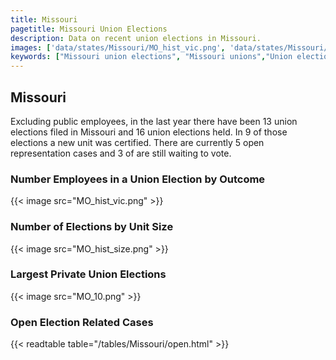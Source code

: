 ```yaml
---
title: Missouri
pagetitle: Missouri Union Elections
description: Data on recent union elections in Missouri.
images: ['data/states/Missouri/MO_hist_vic.png', 'data/states/Missouri/MO_hist_size.png', 'data/states/Missouri/MO_10.png']
keywords: ["Missouri union elections", "Missouri unions","Union elections"]
---
```

##  Missouri

Excluding public employees, in the last year there have been 13 union elections filed in Missouri and 16 union elections held. In 9 of those elections a new unit was certified. There are currently 5 open representation cases and 3 of are still waiting to vote.

### Number Employees in a Union Election by Outcome
{{< image src="MO_hist_vic.png" >}}

### Number of Elections by Unit Size
{{< image src="MO_hist_size.png" >}}

### Largest Private Union Elections
{{< image src="MO_10.png" >}}

### Open Election Related Cases
{{< readtable table="/tables/Missouri/open.html" >}}

